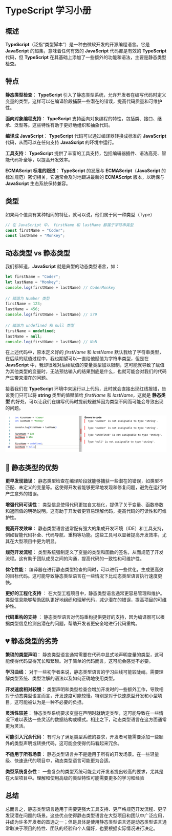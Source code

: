 # TypeScript 学习小册

## 概述

**TypeScript**（泛指“类型脚本”）是一种由微软开发的开源编程语言。它是 **JavaScript** 的超集，意味着任何有效的 **JavaScript** 代码都是有效的 **TypeScript** 代码，但 **TypeScript** 在其基础上添加了一些额外的功能和语法，主要是静态类型检查。

## 特点

**静态类型检查**： **TypeScript** 引入了静态类型系统，允许开发者在编写代码时定义变量的类型。这样可以在编译阶段捕获一些潜在的错误，提高代码质量和可维护性。

**面向对象编程支持**： **TypeScript** 支持面向对象编程的特性，包括类、接口、继承、泛型等。这些特性有助于更好地组织和抽象代码。

**编译成 JavaScript**： **TypeScript** 代码可以通过编译器转换成标准的 **JavaScript** 代码，从而可以在任何支持 **JavaScript** 的环境中运行。

**工具支持**： **TypeScript** 提供了丰富的工具支持，包括编辑器插件、语法高亮、智能代码补全等，以提高开发效率。

**ECMAScript 标准的跟进**： **TypeScript** 的发展与 **ECMAScript**（**JavaScript** 的标准规范）密切相关，它通常会及时地跟进最新的 **ECMAScript** 版本，以确保与 **JavaScript** 生态系统保持兼容。

## 类型

如果两个值具有某种相同的特征，就可以说，他们属于同一种类型（Type）

```JavaScript
// 在 JavaScript 中， firstName 和 lastName 都属于字符串类型
const firstName = "Coder";
const lastName = "Monkey";
```

## 动态类型 vs 静态类型

我们都知道，**JavaScript** 就是典型的动态类型语言，如：

```JavaScript
let firstName = "Coder";
let lastName = "Monkey";
console.log(firstName + lastName) // CoderMonkey

// 赋值为 Number 类型
firstName = 123;
lastName = 456;
console.log(firstName + lastName) // 579

// 赋值为 undefined 和 null 类型
firstName = undefined;
lastName = null;
console.log(firstName + lastName) // NaN
```

在上述代码中，原本定义好的 _firstName_ 和 _lastName_ 默认我给了字符串类型，在后续的赋值过程中，我也期望可以一直给他赋值为字符串类型，但是在 **JavsScript** 中，我却很难对后续赋值的变量类型加以限制，这可能就导致了赋值为其他类型的变量时，无法预估输入的结果到底是什么，也就可能会对我们的代码产生带来潜在的问题。

接着我们在 **TypeScript** 环境中来运行以上代码，此时就会直接出现红线报错，告诉我们只可以将 **string** 类型的值赋值给 _firstName_ 和 _lastName_，这就是 **静态类型** 的好处，可以让我们在编写代码时提前规避掉因为类型不同而可能会导致出现的问题。

![Type Error](../../assets/typescript/type-error.png)

## :pink_heart: 静态类型的优势

**更早发现错误**： 静态类型检查在编译阶段就能够捕获一些潜在的错误，如类型不匹配、未定义的变量等。这使得开发者能够更早地发现和修复问题，避免在运行时产生意外的错误。

**增强代码可读性**： 类型信息使得代码更加自文档化，提供了关于变量、函数参数和返回值的明确说明。这有助于开发者更容易理解代码，提高代码的可读性和可维护性。

**提高开发效率**： 静态类型语言通常配有强大的集成开发环境（IDE）和工具支持，例如智能代码补全、代码导航、重构等功能。这些工具可以显著提高开发效率，尤其在大型项目中更为明显。

**规范开发流程**： 类型系统强制定义了变量的类型和函数的签名，从而规范了开发流程。这有助于团队成员之间的沟通，提高代码的一致性和可维护性。

**优化性能**： 编译器在进行静态类型检查的同时，可以进行一些优化，生成更高效的目标代码。这可能导致静态类型语言在一些情况下比动态类型语言执行速度更快。

**更好的工程化支持** ： 在大型工程项目中，静态类型语言通常更容易管理和维护。类型信息能够帮助团队更好地组织和理解代码，减少潜在的错误，提高项目的可维护性。

**代码重构的支持** ： 静态类型语言对代码重构提供更好的支持，因为编译器可以根据类型信息检测出潜在的问题，帮助开发者更安全地进行代码重构。

## :broken_heart: 静态类型的劣势

**繁琐的类型声明**： 静态类型语言通常需要在代码中显式地声明变量的类型，这可能使得代码显得冗长和繁琐。对于简单的代码而言，这可能会感觉不必要。

**学习曲线**： 对于一些初学者来说，静态类型语言的学习曲线可能较陡峭。需要理解类型系统、类型注解的语法以及如何正确地使用类型。

**开发速度相对较慢**： 类型声明和类型检查会增加开发时的一些额外工作，导致相对于动态类型语言而言，开发速度可能较慢。特别是对于快速原型开发和小型项目，这可能被认为是一种不必要的负担。

**灵活性较差**： 静态类型系统要求变量在声明时就确定类型，这可能导致在一些情况下难以表达一些灵活的数据结构或模式。相比之下，动态类型语言在这方面通常更为灵活。

**可能引入冗余代码**： 有时为了满足类型系统的要求，开发者可能需要添加一些额外的类型声明或转换代码，这可能会使得代码看起来冗余。

**不适用于所有场景**： 静态类型语言并不是适用于所有的开发场景。在一些轻量级、快速迭代的项目中，动态类型语言可能更为合适。

**类型系统复杂性**： 一些复杂的类型系统可能会对开发者提出较高的要求，尤其是在大型项目中。理解和使用高级的类型特性可能需要更多的学习和经验

## 总结

总而言之，静态类型语言适用于需要更强大工具支持、更严格规范开发流程、更早发现潜在问题的场景。这些优点使得静态类型语言在大型项目和团队中广泛应用，并成为许多开发者的首选之一；但是具体是使用静态类型语言还是动态类型语言通常取决于项目的特性、团队的经验和个人偏好，也要根据实际情况进行决定。

